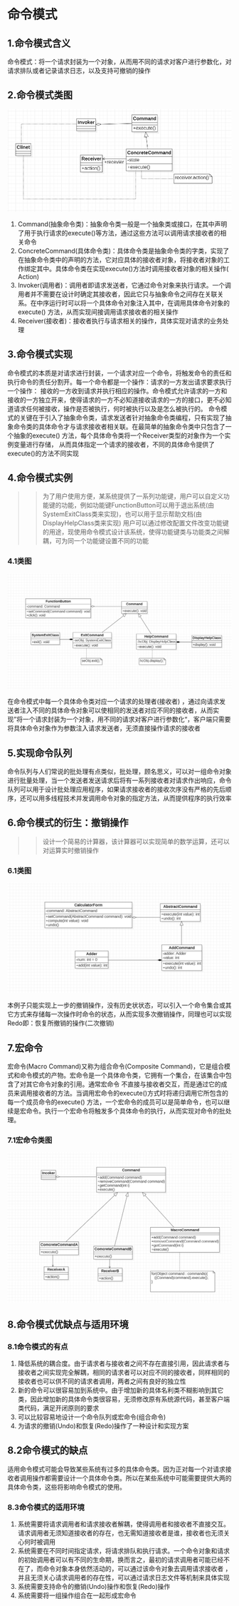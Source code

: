 # 命令模式

## 1.命令模式含义

命令模式：将一个请求封装为一个对象，从而用不同的请求对客户进行参数化，对请求排队或者记录请求日志，以及支持可撤销的操作

## 2.命令模式类图

![img.png](img/CommandThought.png)

1. Command(抽象命令类)：抽象命令类一般是一个抽象类或接口，在其中声明了用于执行请求的execute()等方法，通过这些方法可以调用请求接收者的相关命令
2. ConcreteCommand(具体命令类)：具体命令类是抽象命令类的字类，实现了在抽象命令类中的声明的方法，它对应具体的接收者对象，将接收者对象的工作绑定其中。具体命令类在实现execute()方法时调用接收者对象的相关操作(
   Action)
3. Invoker(调用者)：调用者即请求发送者，它通过命令对象来执行请求。一个调用者并不需要在设计时确定其接收者，因此它只与抽象命令之间存在关联关系。在中序运行时可以将一个具体命令对象注入其中，在调用具体命令对象的execute()
   方法，从而实现间接调用请求接收者的相关操作
4. Receiver(接收者)：接收者执行与请求相关的操作，具体实现对请求的业务处理

## 3.命令模式实现

命令模式的本质是对请求进行封装，一个请求对应一个命令，将触发命令的责任和执行命令的责任分割开。每一个命令都是一个操作：请求的一方发出请求要求执行一个操作：
接收的一方收到请求并执行相应的操作。命令模式允许请求的一方和接收的一方独立开来，使得请求的一方不必知道接收请求的一方的接口，更不必知道请求任何被接收，操作是否被执行，何时被执行以及是怎么被执行的。
命令模式的关键在于引入了抽象命令类，请求发送者针对抽象命令类编程，只有实现了抽象命令类的具体命令才与请求接收者相关联。在最简单的抽象命令类中只包含了一个抽象的execute()
方法，每个具体命令类将一个Receiver类型的对象作为一个实例变量进行存储， 从而具体指定一个请求的接收者，不同的具体命令提供了execute()的方法不同实现

## 4.命令模式实例

> > 为了用户使用方便，某系统提供了一系列功能键，用户可以自定义功能键的功能，例如功能键FunctionButton可以用于退出系统(由SystemExitClass类来实现)，也可以用于显示帮助文档(由DisplayHelpClass类来实现)
> 用户可以通过修改配置文件改变功能键的用途，现使用命令模式设计该系统，使得功能键类与功能类之间解耦，可为同一个功能键设置不同的功能

### 4.1类图

![img.png](img/CommandExample.png)

在命令模式中每一个具体命令类对应一个请求的处理者(接收者)
，通过向请求发送者注入不同的具体命令对象可以使相同的发送者对应不同的接收者，从而实现”将一个请求封装为一个对象，用不同的请求对客户进行参数化“，客户端只需要将具体命令对象作为参数注入请求发送者，无须直接操作请求的接收者

## 5.实现命令队列

命令队列与人们常说的批处理有点类似，批处理，顾名思义，可以对一组命令对象进行批量处理，当一个发送者发送请求后将有一系列接收者对请求作出响应，命令队列可以用于设计批处理应用程序，如果请求接收者的接收次序没有严格的先后顺序，还可以用多线程技术并发调用命令对象的指定方法，从而提供程序的执行效率

## 6.命令模式的衍生：撤销操作

> > 设计一个简易的计算器，该计算器可以实现简单的数学运算，还可以对运算实时撤销操作

### 6.1类图

![img.png](img/CommandUndo.png)

本例子只能实现上一步的撤销操作，没有历史状状态，可以引入一个命令集合或其它方式来存储每一次操作时命令的状态，从而实现多次撤销操作，同理也可以实现Redo即：恢复所撤销的操作(二次撤销)

## 7.宏命令

宏命令(Macro Command)又称为组合命令(Composite Command)，它是组合模式和命令模式的产物。宏命令是一个具体命令类，它拥有一个集合，在该集合中包含了对其它命令对象的引用。通常宏命令
不直接与接收者交互，而是通过它的成员来调用接收者的方法。当调用宏命令的execute()方式时将递归调用它所包含的每一个成员命令的execute()
方法，一个宏命令的成员可以是简单命令，也可以继续是宏命令。执行一个宏命令将触发多个具体命令的执行，从而实现对命令的批处理。

### 7.1宏命令类图

![img.png](img/CommandMacro.png)

## 8.命令模式优缺点与适用环境

### 8.1命令模式的有点

1. 降低系统的耦合度。由于请求者与接收者之间不存在直接引用，因此请求者与接收者之间实现完全解耦，相同的请求者可以对应不同的接收者，同样相同的接收者也可以供不同的请求者调用，两者之间有良好的独立性
2. 新的命令可以很容易加到系统中。由于增加新的具体名利类不糊影响到其它类，因此增加新的具体命令类很容易，无须修改原有系统源代码，甚至客户端类代码，满足开闭原则的要求
3. 可以比较容易地设计一个命令队列或宏命令(组合命令)
4. 为请求的撤销(Undo)和恢复(Redo)操作了一种设计和实现方案

## 8.2命令模式的缺点

适用命令模式可能会导致某些系统有过多的具体命令类。因为正对每一个对请求接收者调用操作都需要设计一个具体命令类。所以在某些系统中可能需要提供大两的具体命令类，这些将影响命令模式的使用。

### 8.3命令模式的适用环境

1. 系统需要将请求调用者和请求接收者解耦，使得调用者和接收者不直接交互。请求调用者无须知道接收者的存在，也无需知道接收者是谁，接收者也无须关心何时被调用
2. 系统需要在不同时间指定请求，将请求排队和执行请求。一个命令对象和请求的初始调用者可以有不同的生命期，换而言之，最初的请求调用者可能已经不在了，而命令对象本身依然活动的，可以通过该命令对象去调用请求接收者
   ，并且无须关心请求调用者的存在性，可以通过请求日志文件等机制来具体实现
3. 系统需要支持命令的撤销(Undo)操作和恢复(Redo)操作
4. 系统需要将一组操作组合在一起形成宏命令
